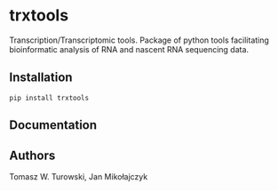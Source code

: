 trxtools
========

Transcription/Transcriptomic tools. Package of python tools facilitating bioinformatic analysis of RNA and nascent RNA sequencing data.

Installation
------------
```pip install trxtools```

Documentation
-------------


Authors
-------
Tomasz W. Turowski, Jan Mikołajczyk

